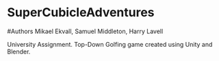 # SuperCubicleAdventures
#Authors Mikael Ekvall, Samuel Middleton, Harry Lavell

University Assignment.
Top-Down Golfing game created using Unity and Blender.

